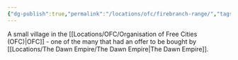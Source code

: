 ```yaml
---
{"dg-publish":true,"permalink":"/locations/ofc/firebranch-range/","tags":["Discovered"],"updated":"2025-06-10T19:11:11.096+01:00"}
---
```


A small village in the [[Locations/OFC/Organisation of Free Cities (OFC)\|OFC]] - one of the many that had an offer to be bought by [[Locations/The Dawn Empire/The Dawn Empire\|The Dawn Empire]].